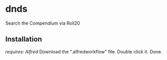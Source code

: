 # dnds
Search the Compendium via Roll20
## Installation
_requires: Alfred_
Download the ".alfredworkflow" file. Double click it. Done.

